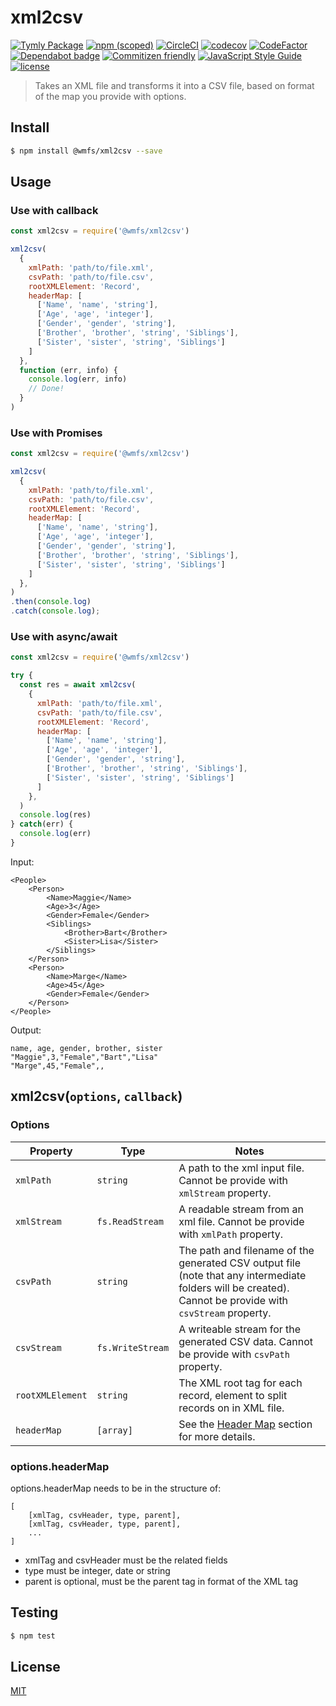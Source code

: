 # xml2csv
[![Tymly Package](https://img.shields.io/badge/tymly-package-blue.svg)](https://tymly.io/)
[![npm (scoped)](https://img.shields.io/npm/v/@wmfs/xml2csv.svg)](https://www.npmjs.com/package/@wmfs/xml2csv)
[![CircleCI](https://circleci.com/gh/wmfs/xml2csv.svg?style=svg)](https://circleci.com/gh/wmfs/xml2csv)
[![codecov](https://codecov.io/gh/wmfs/xml2csv/branch/master/graph/badge.svg)](https://codecov.io/gh/wmfs/xml2csv)
[![CodeFactor](https://www.codefactor.io/repository/github/wmfs/xml2csv/badge)](https://www.codefactor.io/repository/github/wmfs/xml2csv)
[![Dependabot badge](https://img.shields.io/badge/Dependabot-active-brightgreen.svg)](https://dependabot.com/)
[![Commitizen friendly](https://img.shields.io/badge/commitizen-friendly-brightgreen.svg)](http://commitizen.github.io/cz-cli/)
[![JavaScript Style Guide](https://img.shields.io/badge/code_style-standard-brightgreen.svg)](https://standardjs.com)
[![license](https://img.shields.io/github/license/mashape/apistatus.svg)](https://github.com/wmfs/tymly/blob/master/packages/pg-concat/LICENSE)

> Takes an XML file and transforms it into a CSV file, based on format of the map you provide with options. 

## <a name="install"></a>Install
```bash
$ npm install @wmfs/xml2csv --save
```


## <a name="usage"></a>Usage

### Use with callback

```javascript
const xml2csv = require('@wmfs/xml2csv')

xml2csv(
  {
    xmlPath: 'path/to/file.xml',
    csvPath: 'path/to/file.csv',
    rootXMLElement: 'Record',
    headerMap: [
      ['Name', 'name', 'string'],
      ['Age', 'age', 'integer'],
      ['Gender', 'gender', 'string'],
      ['Brother', 'brother', 'string', 'Siblings'],
      ['Sister', 'sister', 'string', 'Siblings']
    ]
  },
  function (err, info) {
    console.log(err, info)
    // Done!
  }
)

```

### Use with Promises

```javascript
const xml2csv = require('@wmfs/xml2csv')

xml2csv(
  {
    xmlPath: 'path/to/file.xml',
    csvPath: 'path/to/file.csv',
    rootXMLElement: 'Record',
    headerMap: [
      ['Name', 'name', 'string'],
      ['Age', 'age', 'integer'],
      ['Gender', 'gender', 'string'],
      ['Brother', 'brother', 'string', 'Siblings'],
      ['Sister', 'sister', 'string', 'Siblings']
    ]
  },
)
.then(console.log)
.catch(console.log);
```

### Use with async/await

```javascript
const xml2csv = require('@wmfs/xml2csv')

try {
  const res = await xml2csv(
    {
      xmlPath: 'path/to/file.xml',
      csvPath: 'path/to/file.csv',
      rootXMLElement: 'Record',
      headerMap: [
        ['Name', 'name', 'string'],
        ['Age', 'age', 'integer'],
        ['Gender', 'gender', 'string'],
        ['Brother', 'brother', 'string', 'Siblings'],
        ['Sister', 'sister', 'string', 'Siblings']
      ]
    },
  )
  console.log(res)
} catch(err) {
  console.log(err)
}
```

Input:

```
<People>
    <Person>
        <Name>Maggie</Name>
        <Age>3</Age>
        <Gender>Female</Gender>
        <Siblings>
            <Brother>Bart</Brother>
            <Sister>Lisa</Sister>
        </Siblings>
    </Person>
    <Person>
        <Name>Marge</Name>
        <Age>45</Age>
        <Gender>Female</Gender>
    </Person>
</People>
```

Output:
```
name, age, gender, brother, sister
"Maggie",3,"Female","Bart","Lisa"
"Marge",45,"Female",,
```

## xml2csv(`options`, `callback`)

### Options

| Property              | Type      | Notes  |
| --------              | ----      | -----  |
| `xmlPath`             | `string`  | A path to the xml input file. Cannot be provide with `xmlStream` property.
| `xmlStream`           | `fs.ReadStream`  | A readable stream from an xml file. Cannot be provide with `xmlPath` property.
| `csvPath`             | `string`  | The path and filename of the generated CSV output file (note that any intermediate folders will be created). Cannot be provide with `csvStream` property.
| `csvStream`           | `fs.WriteStream`  | A writeable stream for the generated CSV data. Cannot be provide with `csvPath` property.
| `rootXMLElement`      | `string`  | The XML root tag for each record, element to split records on in XML file.
| `headerMap`           | `[array]` | See the [Header Map](#headerMap) section for more details.

### <a name="headerMap"></a>options.headerMap

options.headerMap needs to be in the structure of:

```
[
    [xmlTag, csvHeader, type, parent],
    [xmlTag, csvHeader, type, parent],
    ...
]
```
* xmlTag and csvHeader must be the related fields
* type must be integer, date or string
* parent is optional, must be the parent tag in format of the XML tag


## <a name="test"></a>Testing


```bash
$ npm test
```


## <a name="license"></a>License
[MIT](https://github.com/wmfs/tymly/xml2csv/blob/master/LICENSE)
